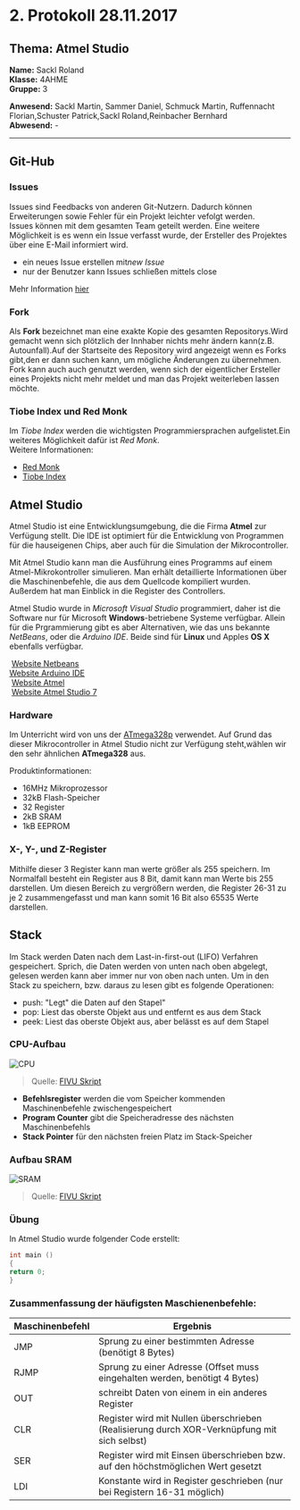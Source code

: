 
# 2. Protokoll  28.11.2017

## Thema: Atmel Studio

**Name:** Sackl Roland   
**Klasse:** 4AHME  
**Gruppe:** 3  

**Anwesend:** Sackl Martin, Sammer Daniel, Schmuck Martin, Ruffennacht Florian,Schuster Patrick,Sackl Roland,Reinbacher Bernhard  
**Abwesend:** -  

--------------------

## Git-Hub  
### Issues

Issues sind Feedbacks von anderen Git-Nutzern. Dadurch können Erweiterungen sowie Fehler für ein Projekt leichter vefolgt werden.  
Issues können mit dem gesamten Team geteilt werden. Eine weitere Möglichkeit is es wenn ein Issue verfasst wurde, der Ersteller des Projektes über eine E-Mail informiert wird.

* ein neues Issue erstellen mit*new Issue*       
* nur der Benutzer kann Issues schließen mittels close 

Mehr Information [hier](https://guides.github.com/features/issues/)


### Fork  
Als **Fork** bezeichnet man eine exakte Kopie des gesamten Repositorys.Wird gemacht wenn sich plötzlich der Innhaber nichts mehr ändern kann(z.B. Autounfall).Auf der Startseite des Repository wird angezeigt wenn es Forks gibt,den er dann suchen kann, um mögliche Änderungen zu übernehmen.  Fork kann auch auch genutzt werden, wenn sich der eigentlicher Ersteller eines Projekts nicht mehr meldet und man das Projekt weiterleben lassen möchte.    



### Tiobe Index und Red Monk 
Im *Tiobe Index* werden die wichtigsten Programmiersprachen aufgelistet.Ein weiteres Möglichkeit dafür ist *Red Monk*.   
Weitere Informationen:  
* [Red Monk](http://redmonk.com/sogrady/2017/06/08/language-rankings-6-17/)  
* [Tiobe Index](https://www.tiobe.com/tiobe-index/)   


## Atmel Studio
Atmel Studio ist eine Entwicklungsumgebung, die die Firma **Atmel** zur Verfügung stellt.
Die IDE ist optimiert für die Entwicklung von Programmen für die hauseigenen Chips, aber auch für die Simulation der Mikrocontroller.

Mit Atmel Studio kann man die Ausführung eines Programms auf einem Atmel-Mikrokontroller simulieren. Man erhält detaillierte Informationen über die Maschinenbefehle, die aus dem Quellcode kompiliert wurden. Außerdem hat man Einblick in die Register des Controllers.

Atmel Studio wurde in *Microsoft Visual Studio* programmiert, daher ist die Software nur für Microsoft **Windows**-betriebene Systeme verfügbar.
Allein für die Prgrammierung gibt es aber Alternativen, wie das uns bekannte *NetBeans*, oder die *Arduino IDE*. Beide sind für **Linux** und Apples **OS X** ebenfalls verfügbar.

  [Website Netbeans](https://netbeans.org)    
  [Website Arduino IDE](https://www.arduino.cc/en/main/software#)   
  [Website Atmel](http://www.atmel.com)    
  [Website Atmel Studio 7](http://www.atmel.com/microsite/atmel-studio/)    
 

### Hardware
Im Unterricht wird von uns der [ATmega328p](http://www.atmel.com/Images/Atmel-42735-8-bit-AVR-Microcontroller-ATmega328-328P_Datasheet.pdf) verwendet. Auf Grund das dieser Mikrocontroller in Atmel Studio nicht zur Verfügung steht,wählen wir den sehr ähnlichen **ATmega328** aus.  

Produktinformationen:
* 16MHz Mikroprozessor
* 32kB Flash-Speicher
* 32 Register
* 2kB SRAM
* 1kB EEPROM



### X-, Y-, und Z-Register  
Mithilfe dieser 3 Register kann man werte größer als 255 speichern. Im Normalfall besteht ein Register aus 8 Bit, damit kann man Werte bis 255 darstellen. Um diesen Bereich zu vergrößern werden, die Register 26-31 zu je 2 zusammengefasst und man kann somit 16 Bit also 65535 Werte darstellen.  

## Stack
Im Stack werden Daten nach dem Last-in-first-out (LIFO) Verfahren gespeichert. Sprich, die Daten werden von unten nach oben abgelegt, gelesen werden kann aber immer nur von oben nach unten. Um in den Stack zu speichern, bzw. daraus zu lesen gibt es folgende Operationen:
- push: "Legt" die Daten auf den Stapel"
- pop: Liest das oberste Objekt aus und entfernt es aus dem Stack
- peek: Liest das oberste Objekt aus, aber belässt es auf dem Stapel

 
 ### CPU-Aufbau
  ![CPU](https://github.com/HTLMechatronics/m14-la1-sx/blob/moemim14/moemim14/CPU.PNG)
  > Quelle: [FIVU Skript](https://lms.at/dotlrn/classes/informatik/610437.4AHME_FIVU.17_18/xolrn/EC743ABCF7AB5.symlink?resource_id=0-237409759&m=view#188315330)
  
* **Befehlsregister** werden die vom Speicher kommenden Maschinenbefehle zwischengespeichert 
* **Program Counter** gibt die Speicheradresse des nächsten Maschinenbefehls  
* **Stack Pointer**  für den nächsten freien Platz im Stack-Speicher


### Aufbau SRAM
![SRAM](https://github.com/HTLMechatronics/m14-la1-sx/blob/moemim14/moemim14/SRAM_Aufbau.PNG)
> Quelle: [FIVU Skript](https://lms.at/dotlrn/classes/informatik/610437.4AHME_FIVU.17_18/xolrn/EC743ABCF7AB5.symlink?resource_id=0-237409759&m=view#189503049)



### Übung
In Atmel Studio wurde folgender Code erstellt:
```c
int main ()
{
return 0;
}
```



### Zusammenfassung der häufigsten Maschienenbefehle:
Maschinenbefehl | Ergebnis
--------------- | --------
JMP | Sprung zu einer bestimmten Adresse (benötigt 8 Bytes)
RJMP | Sprung zu einer Adresse (Offset muss eingehalten werden, benötigt 4 Bytes)
OUT | schreibt Daten von einem in ein anderes Register
CLR | Register wird mit Nullen überschrieben (Realisierung durch XOR-Verknüpfung mit sich selbst)
SER | Register wird mit Einsen überschrieben bzw. auf den höchstmöglichen Wert gesetzt
LDI | Konstante wird in Register geschrieben (nur bei Registern 16-31 möglich)



